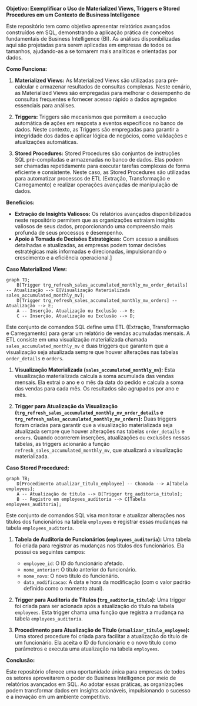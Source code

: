 **Objetivo: Exemplificar o Uso de Materialized Views, Triggers e Stored Procedures em um Contexto de Business Intelligence**

Este repositório tem como objetivo apresentar relatórios avançados construídos em SQL, demonstrando a aplicação prática de conceitos fundamentais de Business Intelligence (BI). As análises disponibilizadas aqui são projetadas para serem aplicadas em empresas de todos os tamanhos, ajudando-as a se tornarem mais analíticas e orientadas por dados.

**Como Funciona:**

1. **Materialized Views:** As Materialized Views são utilizadas para pré-calcular e armazenar resultados de consultas complexas. Neste cenário, as Materialized Views são empregadas para melhorar o desempenho de consultas frequentes e fornecer acesso rápido a dados agregados essenciais para análises.
    
2. **Triggers:** Triggers são mecanismos que permitem a execução automática de ações em resposta a eventos específicos no banco de dados. Neste contexto, as Triggers são empregadas para garantir a integridade dos dados e aplicar lógica de negócios, como validações e atualizações automáticas.
    
3. **Stored Procedures:** Stored Procedures são conjuntos de instruções SQL pré-compiladas e armazenadas no banco de dados. Elas podem ser chamadas repetidamente para executar tarefas complexas de forma eficiente e consistente. Neste caso, as Stored Procedures são utilizadas para automatizar processos de ETL (Extração, Transformação e Carregamento) e realizar operações avançadas de manipulação de dados.

**Benefícios:**

* **Extração de Insights Valiosos:** Os relatórios avançados disponibilizados neste repositório permitem que as organizações extraiam insights valiosos de seus dados, proporcionando uma compreensão mais profunda de seus processos e desempenho.
* **Apoio à Tomada de Decisões Estratégicas:** Com acesso a análises detalhadas e atualizadas, as empresas podem tomar decisões estratégicas mais informadas e direcionadas, impulsionando o crescimento e a eficiência operacional.]

**Caso Materialized View:**

```mermaid
graph TD;
    B[Trigger trg_refresh_sales_accumulated_monthly_mv_order_details] -- Atualização --> E[Visualização Materializada sales_accumulated_monthly_mv];
    D[Trigger trg_refresh_sales_accumulated_monthly_mv_orders] -- Atualização --> E;
    A -- Inserção, Atualização ou Exclusão --> B;
    C -- Inserção, Atualização ou Exclusão --> D;
```

Este conjunto de comandos SQL define uma ETL (Extração, Transformação e Carregamento) para gerar um relatório de vendas acumuladas mensais. A ETL consiste em uma visualização materializada chamada `sales_accumulated_monthly_mv` e duas triggers que garantem que a visualização seja atualizada sempre que houver alterações nas tabelas `order_details` e `orders`.

1. **Visualização Materializada (`sales_accumulated_monthly_mv`):** Esta visualização materializada calcula a soma acumulada das vendas mensais. Ela extrai o ano e o mês da data do pedido e calcula a soma das vendas para cada mês. Os resultados são agrupados por ano e mês.
    
2. **Trigger para Atualização da Visualização (`trg_refresh_sales_accumulated_monthly_mv_order_details` e `trg_refresh_sales_accumulated_monthly_mv_orders`):** Duas triggers foram criadas para garantir que a visualização materializada seja atualizada sempre que houver alterações nas tabelas `order_details` e `orders`. Quando ocorrerem inserções, atualizações ou exclusões nessas tabelas, as triggers acionarão a função `refresh_sales_accumulated_monthly_mv`, que atualizará a visualização materializada.

**Caso Stored Procedured:**

```mermaid
graph TB;
    D[Procedimento atualizar_titulo_employee] -- Chamada --> A[Tabela employees];
    A -- Atualização de título --> B[Trigger trg_auditoria_titulo];
    B -- Registro em employees_auditoria --> C[Tabela employees_auditoria];
```


Este conjunto de comandos SQL visa monitorar e atualizar alterações nos títulos dos funcionários na tabela `employees` e registrar essas mudanças na tabela `employees_auditoria`.

1. **Tabela de Auditoria de Funcionários (`employees_auditoria`):** Uma tabela foi criada para registrar as mudanças nos títulos dos funcionários. Ela possui os seguintes campos:
    
    * `employee_id`: O ID do funcionário afetado.
    * `nome_anterior`: O título anterior do funcionário.
    * `nome_novo`: O novo título do funcionário.
    * `data_modificacao`: A data e hora da modificação (com o valor padrão definido como o momento atual).
2. **Trigger para Auditoria de Títulos (`trg_auditoria_titulo`):** Uma trigger foi criada para ser acionada após a atualização do título na tabela `employees`. Esta trigger chama uma função que registra a mudança na tabela `employees_auditoria`.
    
3. **Procedimento para Atualização de Título (`atualizar_titulo_employee`):** Uma stored procedure foi criada para facilitar a atualização do título de um funcionário. Ela aceita o ID do funcionário e o novo título como parâmetros e executa uma atualização na tabela `employees`.

**Conclusão:**

Este repositório oferece uma oportunidade única para empresas de todos os setores aproveitarem o poder do Business Intelligence por meio de relatórios avançados em SQL. Ao adotar essas práticas, as organizações podem transformar dados em insights acionáveis, impulsionando o sucesso e a inovação em um ambiente competitivo.
